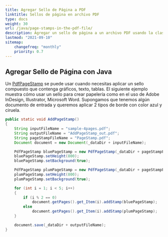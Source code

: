 ```yaml
---
title: Agregar Sello de Página a PDF
linktitle: Sellos de página en archivo PDF
type: docs
weight: 30
url: /java/page-stamps-in-the-pdf-file/
description: Agregar un sello de página a un archivo PDF usando la clase PdfPageStamp con Java.
lastmod: "2021-09-10"
sitemap:
    changefreq: "monthly"
    priority: 0.7
---
```


## Agregar Sello de Página con Java

Un [PdfPageStamp](https://reference.aspose.com/pdf/java/com.aspose.pdf/PdfPageStamp) se puede usar cuando necesitas aplicar un sello compuesto que contenga gráficos, texto, tablas. El siguiente ejemplo muestra cómo usar un sello para crear papelería como en el uso de Adobe InDesign, Illustrator, Microsoft Word. Supongamos que tenemos algún documento de entrada y queremos aplicar 2 tipos de borde con color azul y ciruela.

```java
public static void AddPageStamp()
{
    String inputFileName = "sample-4pages.pdf";
    String outputFileName = "AddPageStamp_out.pdf";
    String pageStampFileName = "PageStamp.pdf";
    Document document = new Document(_dataDir + inputFileName);

    PdfPageStamp bluePageStamp = new PdfPageStamp(_dataDir + pageStampFileName, 1);
    bluePageStamp.setHeight(800);
    bluePageStamp.setBackground(true);

    PdfPageStamp plumPageStamp = new PdfPageStamp(_dataDir + pageStampFileName, 2);
    plumPageStamp.setHeight(800);
    plumPageStamp.setBackground(true);

    for (int i = 1; i < 5; i++)
    {
        if (i % 2 == 0)
            document.getPages().get_Item(i).addStamp(bluePageStamp);
        else
            document.getPages().get_Item(i).addStamp(plumPageStamp);
    }

    document.save(_dataDir + outputFileName);
}
```